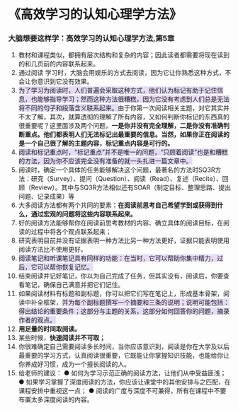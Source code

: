# 《高效学习的认知心理学方法》
### 大脑想要这样学：高效学习的认知心理学方法,第5章


1. 教材和课程类似，都拥有层次结构和复杂的内容；因此读者都需要将现在读到的和几页前的内容联系起来。
2. 通过阅读 学习时，大脑会用娱乐的方式去阅读，因为它让你熟悉这种方式，不会让你意识到它没有效果。
3. <span style='background: #e6dcf9;'>为了学习为阅读时，人们普遍会采取这种方式，他们认为标记有助于记住信息，也能够指导学习；然而这种方法很糟糕，因为它没有考虑到人们总是无法将不同的句子和段落含义联系起来。</span>由于你第一次阅读相关主题，对它其实并不太了解，其次，就算透彻的理解了所有内容，又如何判断你标记的东西真的很重要呢？这里面涉及两个问题，<strong>一是你并没有完全理解，二是你没有准确判断重点。他们都表明人们无法标记出最重要的信息。当然，如果你正在阅读的是一个自己很了解的主题内容，标记重点内容是可行的。</strong>
4. <span style='background: #e6dcf9;'>阅读和标记重点时，“标记重点”并不是唯一的问题，“只顾着阅读”也是和糟糕的方法，因为你不应该完全没有准备的就一头扎进一篇文章中。</span>
5. 阅读时，确定一个具体的任务能够解决这个问题，最著名的方法时SQ3R方法：研究（Survey）、提问（Question）、阅读（Read）、复述（Recite）、回顾（Review）。其中与SQ3R方法相似还有SOAR（制定目标、整理思路、提出问题、记录成果）等
6. 大多阅读方法都有两个共同的要素：<strong>在阅读前思考自己希望学到或获得到什么，通过宏观的问题将这些内容联系起来。</strong>
7. 好的阅读方法能够帮你在阅读前思考教材的内容、确立具体的阅读目标，在阅读的过程中将各个观点联系起来；
8. 研究表明目前并没有证据表明一种方法比另一种方法更好，证据只能表明使用阅读方法比不使用更好。
9. <span style='background: #e6dcf9;'>阅读笔记和听课笔记具有同样的功能：在当时，它可以帮助你集中精力，过后，它可以帮你恢复记忆。</span>
10. 结束阅读并记好笔记，你以为自己完成了任务，但其实没有，阅读后，你要查看笔记，确保自己满意并把它们记住。
11. 如果阅读材料有标题和副标题，你可以把它们写在笔记上，形成基本骨架，阅读中补全框架，<span style='background: #e6dcf9;'>并为每个副标题撰写一个摘要和三条的说明；说明可能包括：得出结论的重要条件；这部分与主题的关系，这部分如何回答你的问题，摘录作者的观点。</span>
12. <strong>用足量的时间取阅读。</strong>
13. 某些时候，<strong>快速阅读并不可取；</strong>
14. 你很难确定自己需要阅读多长时间，当你应该意识到，阅读是你在大学及以后最重要的学习方式，认真阅读很重要，它既能让你掌握知识技能，也能给你让你养成好习惯，成为一个擅长阅读的人。
15. 给老师的建议：
●  如何为学习示范正确的阅读方法，让他们从中受益匪浅；
● 如果学习掌握了深度阅读的方法，你应该让课堂中的其他安排与之匹配，在课程安排中重视这一点；
● 阅读的广度与深度不可兼得，所有在课程中不要布置太多深度阅读的内容。